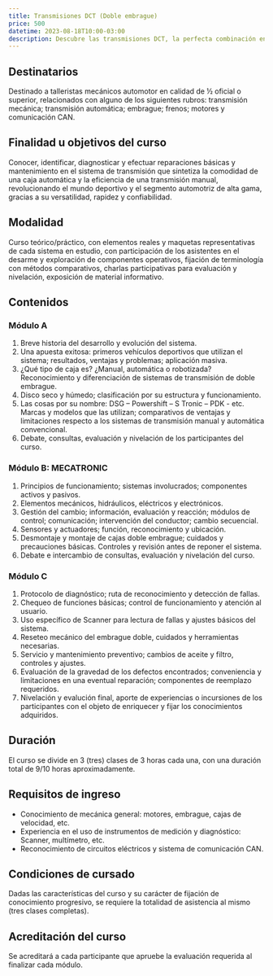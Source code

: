 ```yaml
---
title: Transmisiones DCT (Doble embrague)
price: 500
datetime: 2023-08-18T10:00-03:00
description: Descubre las transmisiones DCT, la perfecta combinación entre comodidad y eficiencia en la industria automotriz, y conviértete en un experto en su mantenimiento y diagnóstico.
---
```


## Destinatarios

Destinado a talleristas mecánicos automotor en calidad de ½ oficial o superior, relacionados con alguno de los siguientes rubros: transmisión mecánica; transmisión automática; embrague; frenos; motores y comunicación CAN.

## Finalidad u objetivos del curso

Conocer, identificar, diagnosticar y efectuar reparaciones básicas y mantenimiento en el sistema de transmisión que sintetiza la comodidad de una caja automática y la eficiencia de una transmisión manual, revolucionando el mundo deportivo y el segmento automotriz de alta gama, gracias a su versatilidad, rapidez y confiabilidad.

## Modalidad

Curso teórico/práctico, con elementos reales y maquetas representativas de cada sistema en estudio, con participación de los asistentes en el desarme y exploración de componentes operativos, fijación de terminología con métodos comparativos, charlas participativas para evaluación y nivelación, exposición de material informativo.

## Contenidos

### Módulo A

1. Breve historia del desarrollo y evolución del sistema.
2. Una apuesta exitosa: primeros vehículos deportivos que utilizan el sistema; resultados, ventajas y problemas; aplicación masiva.
3. ¿Qué tipo de caja es? ¿Manual, automática o robotizada? Reconocimiento y diferenciación de sistemas de transmisión de doble embrague.
4. Disco seco y húmedo; clasificación por su estructura y funcionamiento.
5. Las cosas por su nombre: DSG – Powershift – S Tronic – PDK - etc. Marcas y modelos que las utilizan; comparativos de ventajas y limitaciones respecto a los sistemas de transmisión manual y automática convencional.
6. Debate, consultas, evaluación y nivelación de los participantes del curso.

### Módulo B: MECATRONIC

1. Principios de funcionamiento; sistemas involucrados; componentes activos y pasivos.
2. Elementos mecánicos, hidráulicos, eléctricos y electrónicos.
3. Gestión del cambio; información, evaluación y reacción; módulos de control; comunicación; intervención del conductor; cambio secuencial.
4. Sensores y actuadores; función, reconocimiento y ubicación.
5. Desmontaje y montaje de cajas doble embrague; cuidados y precauciones básicas. Controles y revisión antes de reponer el sistema.
6. Debate e intercambio de consultas, evaluación y nivelación del curso.

### Módulo C

1. Protocolo de diagnóstico; ruta de reconocimiento y detección de fallas.
2. Chequeo de funciones básicas; control de funcionamiento y atención al usuario.
3. Uso específico de Scanner para lectura de fallas y ajustes básicos del sistema.
4. Reseteo mecánico del embrague doble, cuidados y herramientas necesarias.
5. Servicio y mantenimiento preventivo; cambios de aceite y filtro, controles y ajustes.
6. Evaluación de la gravedad de los defectos encontrados; conveniencia y limitaciones en una eventual reparación; componentes de reemplazo requeridos.
7. Nivelación y evalución final, aporte de experiencias o incursiones de los participantes con el objeto de enriquecer y fijar los conocimientos adquiridos.

## Duración

El curso se divide en 3 (tres) clases de 3 horas cada una, con una duración total de 9/10 horas aproximadamente.

## Requisitos de ingreso

- Conocimiento de mecánica general: motores, embrague, cajas de velocidad, etc.
- Experiencia en el uso de instrumentos de medición y diagnóstico: Scanner, multímetro, etc.
- Reconocimiento de circuitos eléctricos y sistema de comunicación CAN.

## Condiciones de cursado

Dadas las características del curso y su carácter de fijación de conocimiento progresivo, se requiere la totalidad de asistencia al mismo (tres clases completas).

## Acreditación del curso

Se acreditará a cada participante que apruebe la evaluación requerida al finalizar cada módulo.
